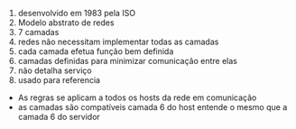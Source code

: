 1. desenvolvido em 1983 pela ISO
2. Modelo abstrato de redes
3. 7 camadas
4. redes não necessitam implementar todas as camadas
5. cada camada efetua função bem definida
6. camadas definidas para minimizar comunicação entre elas
7. não detalha serviço
8. usado para referencia

- As regras se aplicam a todos os hosts da rede em comunicação
- as camadas são compatíveis camada 6 do host entende o mesmo que a camada 6 do servidor